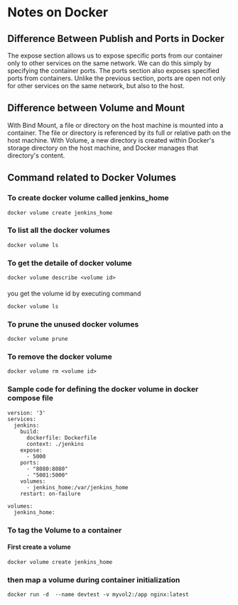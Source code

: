 # Notes on Docker

## Difference Between Publish and Ports in Docker

The expose section allows us to expose specific ports from our container only to other services on the same network. We can do this simply by specifying the container ports.
The ports section also exposes specified ports from containers. Unlike the previous section, ports are open not only for other services on the same network, but also to the host.

## Difference between Volume and Mount

With Bind Mount, a file or directory on the host machine is mounted into a container. The file or directory is referenced by its full or relative path on the host machine.
With Volume, a new directory is created within Docker's storage directory on the host machine, and Docker manages that directory's content.


## Command related to Docker Volumes

### To create docker volume called jenkins_home
```
docker volume create jenkins_home
```

### To list all the docker volumes
```
docker volume ls
```

### To get the detaile of docker volume
```
docker volume describe <volume id>
```

####
you get the volume id by executing command 
```
docker volume ls
```

### To prune the unused docker volumes
```
docker volume prune
```

### To remove the docker volume
```
docker volume rm <volume id>
```

### Sample code for defining the docker volume in docker compose file

```
version: '3'
services:
  jenkins:
    build: 
      dockerfile: Dockerfile
      context: ./jenkins
    expose:
      - 5000
    ports:
      - "8080:8080"
      - "5001:5000"
    volumes:
      - jenkins_home:/var/jenkins_home
    restart: on-failure

volumes:
  jenkins_home:

```

### To tag the Volume to a container

#### First create a volume
```
docker volume create jenkins_home
```

### then map a volume during container initialization

```
docker run -d  --name devtest -v myvol2:/app nginx:latest
```
